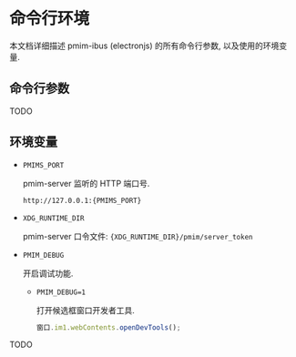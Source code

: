 # 命令行环境

本文档详细描述 pmim-ibus (electronjs) 的所有命令行参数, 以及使用的环境变量.

## 命令行参数

TODO

## 环境变量

- `PMIMS_PORT`

  pmim-server 监听的 HTTP 端口号.

  `http://127.0.0.1:{PMIMS_PORT}`

- `XDG_RUNTIME_DIR`

  pmim-server 口令文件: `{XDG_RUNTIME_DIR}/pmim/server_token`

- `PMIM_DEBUG`

  开启调试功能.

  - `PMIM_DEBUG=1`

    打开候选框窗口开发者工具.

    ```js
    窗口.im1.webContents.openDevTools();
    ```

TODO
